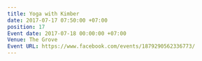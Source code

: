```yaml
---
title: Yoga with Kimber
date: 2017-07-17 07:50:00 +07:00
position: 17
Event date: 2017-07-18 00:00:00 +07:00
Venue: The Grove
Event URL: https://www.facebook.com/events/1879290562336773/
---
```


